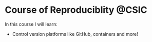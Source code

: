 # Course of Reproduciblity @CSIC

In this course I will learn:
- Control version platforms like GitHub, containers and more!
